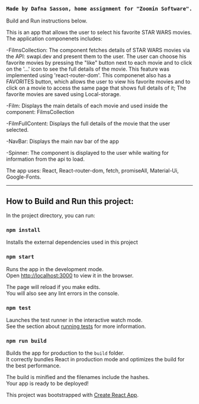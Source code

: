 ### `Made by Dafna Sasson, home assignment for "Zoomin Software".`

Build and Run instructions below.

This is an app that allows the user to select his favorite STAR WARS movies.
The application componenets includes:

-FilmsCollection:
The component fetches details of STAR WARS movies via the API: swapi.dev and present them to the user.
The user can choose his favorite movies by pressing the "like" button next to each movie 
and to click on the '...' icon to see the full details of the movie. This feature was implemented using 'react-router-dom'.
This componenet also has a FAVORITES button, which allows the user to view his favorite movies and to click on a movie
to access the same page that shows full details of it;
The favorite movies are saved using Local-storage.

-Film:
Displays the main details of each movie and used inside the component: FilmsCollection

-FilmFullContent:
Displays the full details of the movie that the user selected.

-NavBar:
Displays the main nav bar of the app

-Spinner:
The component is displayed to the user while waiting for information from the api to load.

The app uses:
React, React-router-dom, fetch, promiseAll, Material-Ui, Google-Fonts.

------------------------------------------------------------------------------------------

## How to Build and Run this project:

In the project directory, you can run:

### `npm install`
Installs the external dependencies used in this project

### `npm start`

Runs the app in the development mode.<br />
Open [http://localhost:3000](http://localhost:3000) to view it in the browser.

The page will reload if you make edits.<br />
You will also see any lint errors in the console.

### `npm test`

Launches the test runner in the interactive watch mode.<br />
See the section about [running tests](https://facebook.github.io/create-react-app/docs/running-tests) for more information.

### `npm run build`

Builds the app for production to the `build` folder.<br />
It correctly bundles React in production mode and optimizes the build for the best performance.

The build is minified and the filenames include the hashes.<br />
Your app is ready to be deployed!

This project was bootstrapped with [Create React App](https://github.com/facebook/create-react-app).
